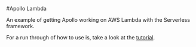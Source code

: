 #Apollo Lambda

An example of getting Apollo working on AWS Lambda with the Serverless framework.

For a run through of how to use is, take a look at the [tutorial](insert_link).